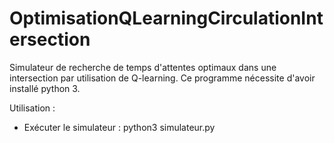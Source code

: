 # OptimisationQLearningCirculationIntersection

Simulateur de recherche de temps d'attentes optimaux dans une intersection par utilisation de Q-learning.
Ce programme nécessite d'avoir installé python 3.

Utilisation :
- Exécuter le simulateur :
	python3 simulateur.py